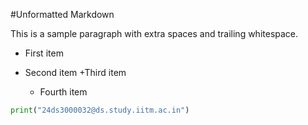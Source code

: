 #Unformatted Markdown

This is a sample paragraph with extra spaces and trailing whitespace.

- First item
- Second item
  +Third item

  - Fourth item

```py
print("24ds3000032@ds.study.iitm.ac.in")

```
